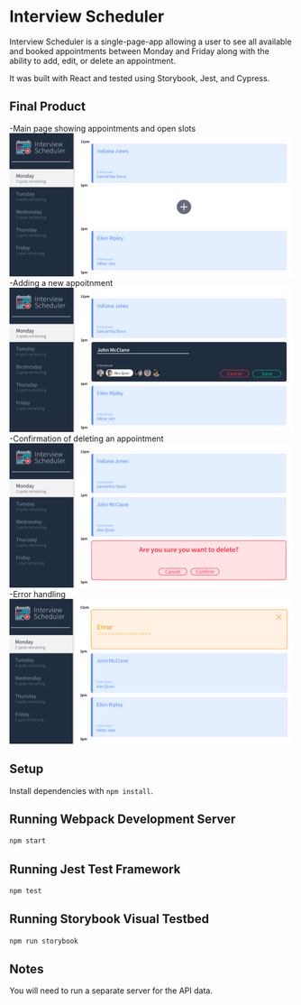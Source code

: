 # Interview Scheduler

Interview Scheduler is a single-page-app allowing a user to see all available and booked appointments between Monday and Friday along
with the ability to add, edit, or delete an appointment.

It was built with React and tested using Storybook, Jest, and Cypress.

## Final Product
-Main page showing appointments and open slots
!["Main page showing appointments and open slots"](docs/main-scheduler.png)
-Adding a new appoitnment
!["Adding a new appoitnment"](docs/adding-new-scheduler.png)
-Confirmation of deleting an appointment
!["Confirmation of deleting an appointment"](docs/delete-confirm-scheduler.png)
-Error handling
!["Error handling"](docs/error-handling-scheduler.png)

## Setup

Install dependencies with `npm install`.

## Running Webpack Development Server

```sh
npm start
```

## Running Jest Test Framework

```sh
npm test
```

## Running Storybook Visual Testbed

```sh
npm run storybook
```

## Notes
You will need to run a separate server for the API data. 